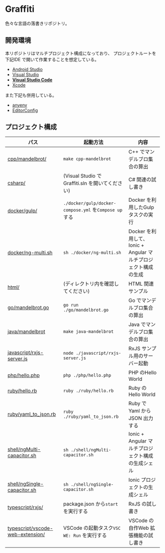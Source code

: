 # Graffiti
色々な言語の落書きリポジトリ。



## 開発環境
本リポジトリはマルチプロジェクト構成になっており、
プロジェクトルートを下記IDE で開いて作業することを想定している。

* [Android Studio](https://developer.android.com/studio)
* [Visual Studio](https://visualstudio.microsoft.com/)
* **[Visual Studio Code](https://code.visualstudio.com/)**
* [Xcode](https://developer.apple.com/documentation/xcode)

また下記も併用している。

* [anyenv](https://github.com/anyenv/anyenv)
* [EditorConfig](https://editorconfig.org/)



## プロジェクト構成
パス | 起動方法 | 内容
--- | --- | ---
[cpp/mandelbrot/](./cpp/mandelbrot/) | `make cpp-mandelbrot` | C++ でマンデルブロ集合の算出
[csharp/](./csharp/) | (Visual Studio でGraffiti.sln を開いてください) | C# 関連の試し書き
[docker/gulp/](./docker/gulp/) | `./docker/gulp/docker-compose.yml` を`Compose up` する | Docker を利用したGulp タスクの実行
[docker/ng-multi.sh](./docker/ng-multi.sh) | `sh ./docker/ng-multi.sh` | Docker を利用して、Ionic + Angular マルチプロジェクト構成の生成
[html/](./html/) | (ディレクトリ内を確認してください) | HTML 関連サンプル
[go/mandelbrot.go](./go/mandelbrot.go) | `go run ./go/mandelbrot.go` | Go でマンデルブロ集合の算出
[java/mandelbrot](./java/mandelbrot/) | `make java-mandelbrot` | Java でマンデルブロ集合の算出
[javascript/rxjs-server.js](./javascript/rxjs-server.js) | `node ./javascript/rxjs-server.js` | RxJS サンプル用のサーバー起動
[php/hello.php](./php/hello.php) | `php ./php/hello.php` | PHP のHello World
[ruby/hello.rb](./ruby/hello.rb) | `ruby ./ruby/hello.rb` | Ruby のHello World
[ruby/yaml_to_json.rb](./ruby/yaml_to_json.rb) | `ruby ./ruby/yaml_to_json.rb` | Ruby でYaml からJSON 出力する
[shell/ngMulti-capacitor.sh](./shell/ngMulti-capacitor.sh) | `sh ./shell/ngMulti-capacitor.sh` | Ionic + Angular マルチプロジェクト構成の生成シェル
[shell/ngSingle-capacitor.sh](./shell/ngSingle-capacitor.sh) | `sh ./shell/ngSingle-capacitor.sh` | Ionic プロジェクトの生成シェル
[typescript/rxjs/](./typescript/rxjs/) | package.json から`start` を実行する | RxJS の試し書き
[typescript/vscode-web-extension/](./typescript/vscode-web-extension/) | VSCode の起動タスク`VSC WE: Run` を実行する | VSCode の自作Web 拡張機能の試し書き
